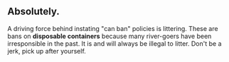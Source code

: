 
## Absolutely.
A driving force behind instating "can ban" policies is littering. These are bans on **disposable containers** because many river-goers have been irresponsible in the past. It is and will always be illegal to litter. Don't be a jerk, pick up after yourself.
